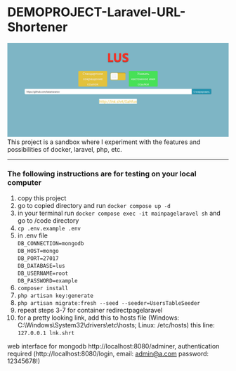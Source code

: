 # DEMOPROJECT-Laravel-URL-Shortener
![sample image](sample.png)
This project is a sandbox where I experiment with the features and possibilities of docker, laravel, php, etc.
___
### The following instructions are for testing on your local computer
1. copy this project
2. go to copied directory and run ```docker compose up -d```
3. in your terminal run ```docker compose exec -it mainpagelaravel sh``` and go to /code directory
4. ```cp .env.example .env```
5. in .env file</br>
```DB_CONNECTION=mongodb```</br>
```DB_HOST=mongo```</br>
```DB_PORT=27017```</br>
```DB_DATABASE=lus```</br>
```DB_USERNAME=root```</br>
```DB_PASSWORD=example```</br>
6. ```composer install```
7. ```php artisan key:generate```
8. ```php artisan migrate:fresh --seed --seeder=UsersTableSeeder```
9. repeat steps 3-7 for container redirectpagelaravel
10. for a pretty looking link, add this to hosts file (Windows: C:\Windows\System32\drivers\etc\hosts; Linux: /etc/hosts) this line: ```127.0.0.1 lnk.shrt```

web interface for mongodb http://localhost:8080/adminer, authentication required (http://localhost:8080/login, email: admin@a.com password: 12345678!)
